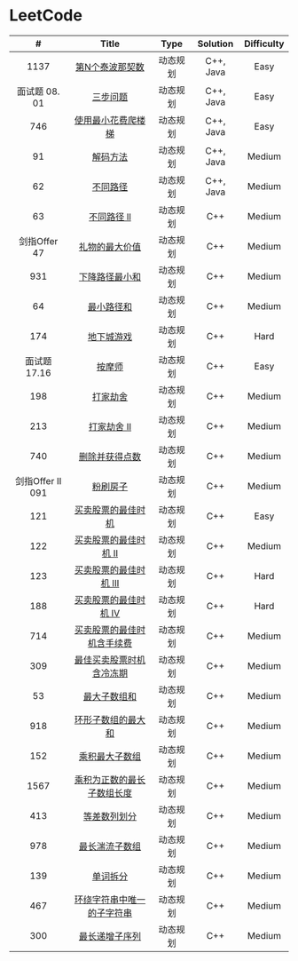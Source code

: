 # LeetCode

|        #         |                            Title                             |   Type   | Solution  | Difficulty |
| :--------------: | :----------------------------------------------------------: | :------: | :-------: | :--------: |
|       1137       | [第N个泰波那契数](https://leetcode.cn/problems/n-th-tribonacci-number/) | 动态规划 | C++, Java |    Easy    |
|  面试题 08. 01   | [三步问题](https://leetcode.cn/problems/three-steps-problem-lcci/) | 动态规划 | C++, Java |    Easy    |
|       746        | [使用最小花费爬楼梯](https://leetcode.cn/problems/min-cost-climbing-stairs/) | 动态规划 | C++, Java |    Easy    |
|        91        |    [解码方法](https://leetcode.cn/problems/decode-ways/)     | 动态规划 | C++, Java |   Medium   |
|        62        |    [不同路径](https://leetcode.cn/problems/unique-paths/)    | 动态规划 | C++, Java |   Medium   |
|        63        | [不同路径 ll](https://leetcode.cn/problems/unique-paths-ii/) | 动态规划 |    C++    |   Medium   |
|   剑指Offer 47   | [礼物的最大价值](https://leetcode.cn/problems/li-wu-de-zui-da-jie-zhi-lcof/) | 动态规划 |    C++    |   Medium   |
|       931        |                      [下降路径最小和]()                      | 动态规划 |    C++    |   Medium   |
|        64        | [最小路径和](https://leetcode.cn/problems/minimum-path-sum/) | 动态规划 |    C++    |   Medium   |
|       174        |   [地下城游戏](https://leetcode.cn/problems/dungeon-game/)   | 动态规划 |    C++    |    Hard    |
|   面试题 17.16   |  [按摩师](https://leetcode.cn/problems/the-masseuse-lcci/)   | 动态规划 |    C++    |    Easy    |
|       198        |    [打家劫舍](https://leetcode.cn/problems/house-robber/)    | 动态规划 |    C++    |   Medium   |
|       213        | [打家劫舍 II](https://leetcode.cn/problems/house-robber-ii/) | 动态规划 |    C++    |   Medium   |
|       740        | [删除并获得点数](https://leetcode.cn/problems/delete-and-earn/) | 动态规划 |    C++    |   Medium   |
| 剑指Offer II 091 |       [粉刷房子](https://leetcode.cn/problems/JEj789/)       | 动态规划 |    C++    |   Medium   |
|       121        | [买卖股票的最佳时机](https://leetcode.cn/problems/best-time-to-buy-and-sell-stock/) | 动态规划 |    C++    |    Easy    |
|       122        | [买卖股票的最佳时机 II](https://leetcode.cn/problems/best-time-to-buy-and-sell-stock-ii/) | 动态规划 |    C++    |   Medium   |
|       123        | [买卖股票的最佳时机 III](https://leetcode.cn/problems/best-time-to-buy-and-sell-stock-iii/) | 动态规划 |    C++    |    Hard    |
|       188        | [买卖股票的最佳时机 IV](https://leetcode.cn/problems/best-time-to-buy-and-sell-stock-iv/) | 动态规划 |    C++    |    Hard    |
|       714        | [买卖股票的最佳时机含手续费](https://leetcode.cn/problems/best-time-to-buy-and-sell-stock-with-transaction-fee/) | 动态规划 |    C++    |   Medium   |
|       309        | [最佳买卖股票时机含冷冻期](https://leetcode.cn/problems/best-time-to-buy-and-sell-stock-with-cooldown/) | 动态规划 |    C++    |   Medium   |
|        53        | [最大子数组和](https://leetcode.cn/problems/maximum-subarray/) | 动态规划 |    C++    |   Medium   |
|       918        | [环形子数组的最大和](https://leetcode.cn/problems/maximum-sum-circular-subarray/) | 动态规划 |    C++    |   Medium   |
|       152        | [乘积最大子数组](https://leetcode.cn/problems/maximum-product-subarray/) | 动态规划 |    C++    |   Medium   |
|       1567       | [乘积为正数的最长子数组长度](https://leetcode.cn/problems/maximum-length-of-subarray-with-positive-product/) | 动态规划 |    C++    |   Medium   |
|       413        | [等差数列划分](https://leetcode.cn/problems/arithmetic-slices/) | 动态规划 |    C++    |   Medium   |
|       978        | [最长湍流子数组](https://leetcode.cn/problems/longest-turbulent-subarray/) | 动态规划 |    C++    |   Medium   |
|       139        |     [单词拆分](https://leetcode.cn/problems/word-break/)     | 动态规划 |    C++    |   Medium   |
|       467        | [环绕字符串中唯一的子字符串](https://leetcode.cn/problems/unique-substrings-in-wraparound-string/) | 动态规划 |    C++    |   Medium   |
|       300        | [最长递增子序列](https://leetcode.cn/problems/longest-increasing-subsequence/) | 动态规划 |    C++    |   Medium   |

